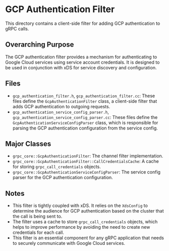 # GCP Authentication Filter

This directory contains a client-side filter for adding GCP authentication to gRPC calls.

## Overarching Purpose

The GCP authentication filter provides a mechanism for authenticating to Google Cloud services using service account credentials. It is designed to be used in conjunction with xDS for service discovery and configuration.

## Files

*   `gcp_authentication_filter.h`, `gcp_authentication_filter.cc`: These files define the `GcpAuthenticationFilter` class, a client-side filter that adds GCP authentication to outgoing requests.
*   `gcp_authentication_service_config_parser.h`, `gcp_authentication_service_config_parser.cc`: These files define the `GcpAuthenticationServiceConfigParser` class, which is responsible for parsing the GCP authentication configuration from the service config.

## Major Classes

*   `grpc_core::GcpAuthenticationFilter`: The channel filter implementation.
*   `grpc_core::GcpAuthenticationFilter::CallCredentialsCache`: A cache for storing `grpc_call_credentials` objects.
*   `grpc_core::GcpAuthenticationServiceConfigParser`: The service config parser for the GCP authentication configuration.

## Notes

*   This filter is tightly coupled with xDS. It relies on the `XdsConfig` to determine the audience for GCP authentication based on the cluster that the call is being sent to.
*   The filter uses a cache to store `grpc_call_credentials` objects, which helps to improve performance by avoiding the need to create new credentials for each call.
*   This filter is an essential component for any gRPC application that needs to securely communicate with Google Cloud services.
